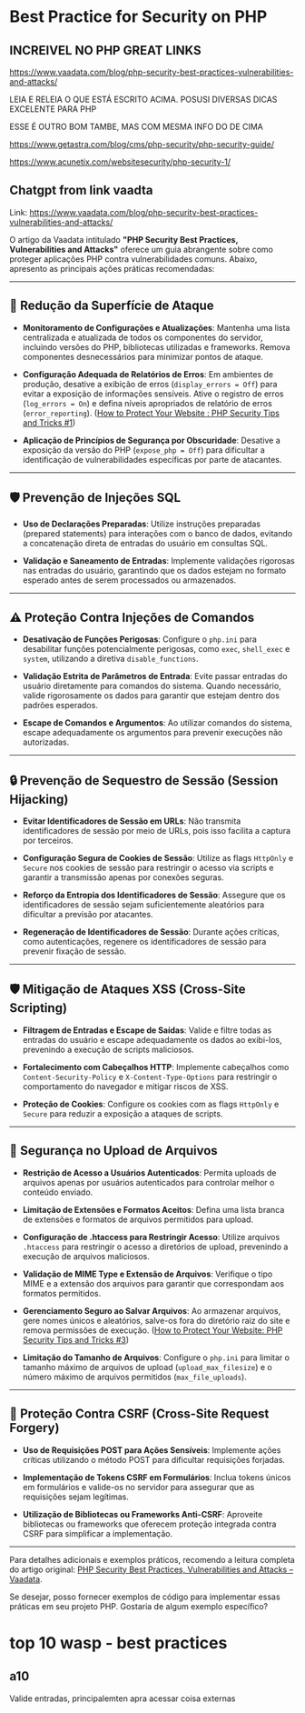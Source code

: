 # Best Practice for Security on PHP

## INCREIVEL NO PHP GREAT LINKS

https://www.vaadata.com/blog/php-security-best-practices-vulnerabilities-and-attacks/

LEIA E RELEIA O QUE ESTÁ ESCRITO ACIMA. POSUSI DIVERSAS DICAS EXCELENTE PARA PHP

ESSE É OUTRO BOM TAMBE, MAS COM MESMA INFO DO DE CIMA

https://www.getastra.com/blog/cms/php-security/php-security-guide/

https://www.acunetix.com/websitesecurity/php-security-1/

## Chatgpt from link vaadta

Link: https://www.vaadata.com/blog/php-security-best-practices-vulnerabilities-and-attacks/

O artigo da Vaadata intitulado **"PHP Security Best Practices, Vulnerabilities and Attacks"** oferece um guia abrangente sobre como proteger aplicações PHP contra vulnerabilidades comuns. Abaixo, apresento as principais ações práticas recomendadas:

---

## 🔐 Redução da Superfície de Ataque

- **Monitoramento de Configurações e Atualizações**: Mantenha uma lista centralizada e atualizada de todos os componentes do servidor, incluindo versões do PHP, bibliotecas utilizadas e frameworks. Remova componentes desnecessários para minimizar pontos de ataque.

- **Configuração Adequada de Relatórios de Erros**: Em ambientes de produção, desative a exibição de erros (`display_errors = Off`) para evitar a exposição de informações sensíveis. Ative o registro de erros (`log_errors = On`) e defina níveis apropriados de relatório de erros (`error_reporting`). ([How to Protect Your Website : PHP Security Tips and Tricks #1](https://www.vaadata.com/blog/php-security-tips-and-tricks-part-1-how-to-protect-your-website/?utm_source=chatgpt.com))

- **Aplicação de Princípios de Segurança por Obscuridade**: Desative a exposição da versão do PHP (`expose_php = Off`) para dificultar a identificação de vulnerabilidades específicas por parte de atacantes.

---

## 🛡️ Prevenção de Injeções SQL

- **Uso de Declarações Preparadas**: Utilize instruções preparadas (prepared statements) para interações com o banco de dados, evitando a concatenação direta de entradas do usuário em consultas SQL.

- **Validação e Saneamento de Entradas**: Implemente validações rigorosas nas entradas do usuário, garantindo que os dados estejam no formato esperado antes de serem processados ou armazenados.

---

## ⚠️ Proteção Contra Injeções de Comandos

- **Desativação de Funções Perigosas**: Configure o `php.ini` para desabilitar funções potencialmente perigosas, como `exec`, `shell_exec` e `system`, utilizando a diretiva `disable_functions`.

- **Validação Estrita de Parâmetros de Entrada**: Evite passar entradas do usuário diretamente para comandos do sistema. Quando necessário, valide rigorosamente os dados para garantir que estejam dentro dos padrões esperados.

- **Escape de Comandos e Argumentos**: Ao utilizar comandos do sistema, escape adequadamente os argumentos para prevenir execuções não autorizadas.

---

## 🔒 Prevenção de Sequestro de Sessão (Session Hijacking)

- **Evitar Identificadores de Sessão em URLs**: Não transmita identificadores de sessão por meio de URLs, pois isso facilita a captura por terceiros.

- **Configuração Segura de Cookies de Sessão**: Utilize as flags `HttpOnly` e `Secure` nos cookies de sessão para restringir o acesso via scripts e garantir a transmissão apenas por conexões seguras.

- **Reforço da Entropia dos Identificadores de Sessão**: Assegure que os identificadores de sessão sejam suficientemente aleatórios para dificultar a previsão por atacantes.

- **Regeneração de Identificadores de Sessão**: Durante ações críticas, como autenticações, regenere os identificadores de sessão para prevenir fixação de sessão.

---

## 🛡️ Mitigação de Ataques XSS (Cross-Site Scripting)

- **Filtragem de Entradas e Escape de Saídas**: Valide e filtre todas as entradas do usuário e escape adequadamente os dados ao exibi-los, prevenindo a execução de scripts maliciosos.

- **Fortalecimento com Cabeçalhos HTTP**: Implemente cabeçalhos como `Content-Security-Policy` e `X-Content-Type-Options` para restringir o comportamento do navegador e mitigar riscos de XSS.

- **Proteção de Cookies**: Configure os cookies com as flags `HttpOnly` e `Secure` para reduzir a exposição a ataques de scripts.

---

## 📁 Segurança no Upload de Arquivos

- **Restrição de Acesso a Usuários Autenticados**: Permita uploads de arquivos apenas por usuários autenticados para controlar melhor o conteúdo enviado.

- **Limitação de Extensões e Formatos Aceitos**: Defina uma lista branca de extensões e formatos de arquivos permitidos para upload.

- **Configuração de .htaccess para Restringir Acesso**: Utilize arquivos `.htaccess` para restringir o acesso a diretórios de upload, prevenindo a execução de arquivos maliciosos.

- **Validação de MIME Type e Extensão de Arquivos**: Verifique o tipo MIME e a extensão dos arquivos para garantir que correspondam aos formatos permitidos.

- **Gerenciamento Seguro ao Salvar Arquivos**: Ao armazenar arquivos, gere nomes únicos e aleatórios, salve-os fora do diretório raiz do site e remova permissões de execução. ([How to Protect Your Website: PHP Security Tips and Tricks #3](https://www.vaadata.com/blog/how-to-protect-your-website-php-security-tips-and-tricks-3/?utm_source=chatgpt.com))

- **Limitação do Tamanho de Arquivos**: Configure o `php.ini` para limitar o tamanho máximo de arquivos de upload (`upload_max_filesize`) e o número máximo de arquivos permitidos (`max_file_uploads`).

---

## 🔐 Proteção Contra CSRF (Cross-Site Request Forgery)

- **Uso de Requisições POST para Ações Sensíveis**: Implemente ações críticas utilizando o método POST para dificultar requisições forjadas.

- **Implementação de Tokens CSRF em Formulários**: Inclua tokens únicos em formulários e valide-os no servidor para assegurar que as requisições sejam legítimas.

- **Utilização de Bibliotecas ou Frameworks Anti-CSRF**: Aproveite bibliotecas ou frameworks que oferecem proteção integrada contra CSRF para simplificar a implementação.

---

Para detalhes adicionais e exemplos práticos, recomendo a leitura completa do artigo original: [PHP Security Best Practices, Vulnerabilities and Attacks – Vaadata](https://www.vaadata.com/blog/php-security-best-practices-vulnerabilities-and-attacks/).

Se desejar, posso fornecer exemplos de código para implementar essas práticas em seu projeto PHP. Gostaria de algum exemplo específico? 

# top 10 wasp - best practices

## a10

 Valide entradas, principalemten apra acessar coisa externas